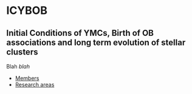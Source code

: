 # ICYBOB
## Initial Conditions of YMCs, Birth of OB associations and long term evolution of stellar clusters 

Blah _blah_ 

- [Members](/members)
- [Research areas](/research)
